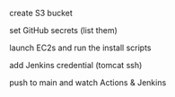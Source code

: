 create S3 bucket

set GitHub secrets (list them)

launch EC2s and run the install scripts

add Jenkins credential (tomcat ssh)

push to main and watch Actions & Jenkins